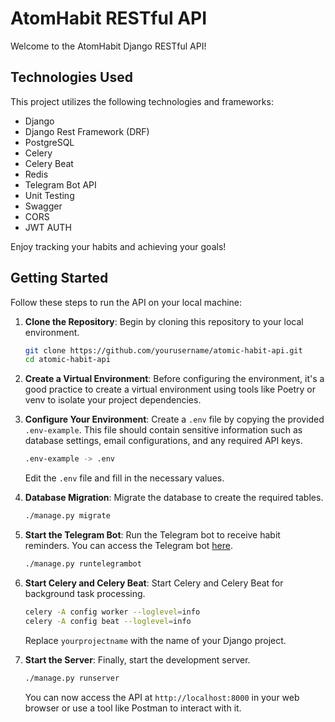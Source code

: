 # AtomHabit RESTful API

Welcome to the AtomHabit Django RESTful API!

## Technologies Used

This project utilizes the following technologies and frameworks:

- Django
- Django Rest Framework (DRF)
- PostgreSQL
- Celery
- Celery Beat
- Redis
- Telegram Bot API
- Unit Testing
- Swagger
- CORS
- JWT AUTH

Enjoy tracking your habits and achieving your goals!

## Getting Started

Follow these steps to run the API on your local machine:

1. **Clone the Repository**: Begin by cloning this repository to your local environment.

    ```bash
    git clone https://github.com/yourusername/atomic-habit-api.git
    cd atomic-habit-api
    ```

2. **Create a Virtual Environment**: Before configuring the environment, it's a good practice to create a virtual environment using tools like Poetry or venv to isolate your project dependencies.

3. **Configure Your Environment**: Create a `.env` file by copying the provided `.env-example`. This file should contain sensitive information such as database settings, email configurations, and any required API keys.

    ```bash
    .env-example -> .env
    ```

    Edit the `.env` file and fill in the necessary values.

4. **Database Migration**: Migrate the database to create the required tables.

    ```bash
    ./manage.py migrate
    ```

5. **Start the Telegram Bot**: Run the Telegram bot to receive habit reminders. You can access the Telegram bot [here](https://t.me/AtomHabitsBot).

    ```bash
    ./manage.py runtelegrambot
    ```

6. **Start Celery and Celery Beat**: Start Celery and Celery Beat for background task processing.

    ```bash
    celery -A config worker --loglevel=info
    celery -A config beat --loglevel=info
    ```

    Replace `yourprojectname` with the name of your Django project.

7. **Start the Server**: Finally, start the development server.

    ```bash
    ./manage.py runserver
    ```

    You can now access the API at `http://localhost:8000` in your web browser or use a tool like Postman to interact with it.
